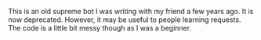 This is an old supreme bot I was writing with my friend a few years ago. It is now deprecated. However, it may be useful to people learning requests. The code is a little bit messy though as I was a beginner.
